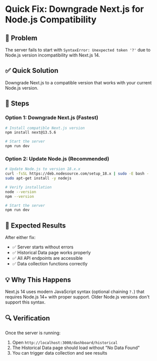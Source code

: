 # Quick Fix: Downgrade Next.js for Node.js Compatibility

## 🎯 Problem
The server fails to start with `SyntaxError: Unexpected token '?'` due to Node.js version incompatibility with Next.js 14.

## ✅ Quick Solution
Downgrade Next.js to a compatible version that works with your current Node.js version.

## 🚀 Steps

### Option 1: Downgrade Next.js (Fastest)
```bash
# Install compatible Next.js version
npm install next@13.5.6

# Start the server
npm run dev
```

### Option 2: Update Node.js (Recommended)
```bash
# Update Node.js to version 18.x.x
curl -fsSL https://deb.nodesource.com/setup_18.x | sudo -E bash -
sudo apt-get install -y nodejs

# Verify installation
node --version
npm --version

# Start the server
npm run dev
```

## 🎯 Expected Results
After either fix:
- ✅ Server starts without errors
- ✅ Historical Data page works properly
- ✅ All API endpoints are accessible
- ✅ Data collection functions correctly

## 💡 Why This Happens
Next.js 14 uses modern JavaScript syntax (optional chaining `?.`) that requires Node.js 14+ with proper support. Older Node.js versions don't support this syntax.

## 🔍 Verification
Once the server is running:
1. Open `http://localhost:3000/dashboard/historical`
2. The Historical Data page should load without "No Data Found"
3. You can trigger data collection and see results
